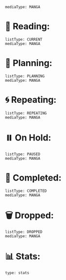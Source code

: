 ```zoro-search
mediaType: MANGA
```

# 📖 Reading:
```zoro
listType: CURRENT
mediaType: MANGA
```

# 📝 Planning:
```zoro
listType: PLANNING
mediaType: MANGA
```

# 🌀 Repeating:
```zoro
listType: REPEATING
mediaType: MANGA
```

# ⏸️ On Hold:
```zoro
listType: PAUSED
mediaType: MANGA
```

# 🏁 Completed:
```zoro
listType: COMPLETED
mediaType: MANGA
```

# 🗑️ Dropped:
```zoro
listType: DROPPED
mediaType: MANGA
```

# 📊 Stats:
```zoro
type: stats
``` 
